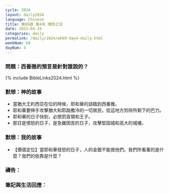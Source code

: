 ```yaml
---
cycle: 2024
layout: daily2024
language: Chinese
title: 第69週 第4天 憤怒之日
date: 2025-04-24
categories: daily
permalink: /daily/2024/wk69-day4-daily.html
weekNum: 69
dayNum: 4
---
```


### 問題：西番雅的預言是針對誰說的？

{% include BibleLinks2024.html %}

### 默想：神的故事
+ 當猶大王約西亞在位的時候，耶和華的話臨到西番雅。
+ 耶和華要伸手攻擊猶大和耶路撒冷的一切居民，從這地方剪除所剩下的巴力。
+ 耶和華的日子快到，必懲罰首領和王子。
+ 那日是憤怒的日子，是急難困苦的日子，攻擊堅固城和高大的城樓。

### 默想：我的故事
+ 【價值定位】當耶和華發怒的日子，人的金銀不能救他們。我們所看重的是什麼？我們的依靠是什麼？

### 禱告：

### 筆記與生活回應：
